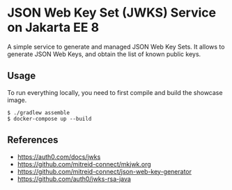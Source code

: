 # JSON Web Key Set (JWKS) Service on Jakarta EE 8

A simple service to generate and managed JSON Web Key Sets. It allows to generate
JSON Web Keys, and obtain the list of known public keys.

## Usage

To run everything locally, you need to first compile and build the showcase image.
```
$ ./gradlew assemble
$ docker-compose up --build
```

## References

- https://auth0.com/docs/jwks
- https://github.com/mitreid-connect/mkjwk.org
- https://github.com/mitreid-connect/json-web-key-generator
- https://github.com/auth0/jwks-rsa-java
